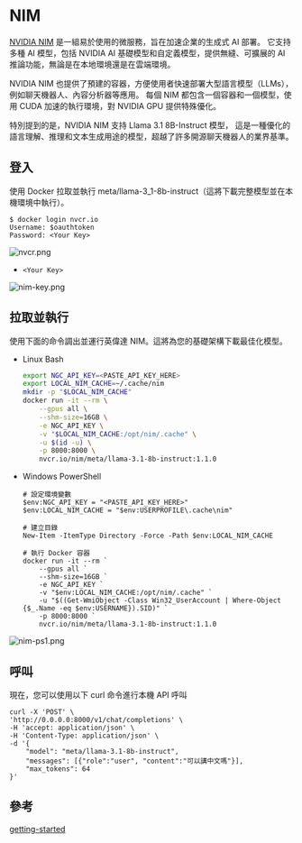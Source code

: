 # NIM

[NVIDIA NIM](https://www.nvidia.com/zh-tw/ai/) 是一組易於使用的微服務，旨在加速企業的生成式 AI 部署。
它支持多種 AI 模型，包括 NVIDIA AI 基礎模型和自定義模型，提供無縫、可擴展的 AI 推論功能，無論是在本地環境還是在雲端環境。

NVIDIA NIM 也提供了預建的容器，方便使用者快速部署大型語言模型（LLMs），例如聊天機器人、內容分析器等應用。
每個 NIM 都包含一個容器和一個模型，使用 CUDA 加速的執行環境，對 NVIDIA GPU 提供特殊優化。

特別提到的是，NVIDIA NIM 支持 Llama 3.1 8B-Instruct 模型，
這是一種優化的語言理解、推理和文本生成用途的模型，超越了許多開源聊天機器人的業界基準。

## 登入
使用 Docker 拉取並執行 meta/llama-3_1-8b-instruct（這將下載完整模型並在本機環境中執行）。

```Shell
$ docker login nvcr.io
Username: $oauthtoken
Password: <Your Key>
```
![nvcr.png](nvcr.png)

- `<Your Key>`

![nim-key.png](nim-key.png)

## 拉取並執行
使用下面的命令調出並運行英偉達 NIM。這將為您的基礎架構下載最佳化模型。

- Linux Bash
    ```Bash
    export NGC_API_KEY=<PASTE_API_KEY_HERE>
    export LOCAL_NIM_CACHE=~/.cache/nim
    mkdir -p "$LOCAL_NIM_CACHE"
    docker run -it --rm \
        --gpus all \
        --shm-size=16GB \
        -e NGC_API_KEY \
        -v "$LOCAL_NIM_CACHE:/opt/nim/.cache" \
        -u $(id -u) \
        -p 8000:8000 \
        nvcr.io/nim/meta/llama-3.1-8b-instruct:1.1.0
    ```

- Windows PowerShell
    ```Shell
    # 設定環境變數
    $env:NGC_API_KEY = "<PASTE_API_KEY_HERE>"
    $env:LOCAL_NIM_CACHE = "$env:USERPROFILE\.cache\nim"
    
    # 建立目錄
    New-Item -ItemType Directory -Force -Path $env:LOCAL_NIM_CACHE
    
    # 執行 Docker 容器
    docker run -it --rm `
        --gpus all `
        --shm-size=16GB `
        -e NGC_API_KEY `
        -v "$env:LOCAL_NIM_CACHE:/opt/nim/.cache" `
        -u "$((Get-WmiObject -Class Win32_UserAccount | Where-Object {$_.Name -eq $env:USERNAME}).SID)" `
        -p 8000:8000 `
        nvcr.io/nim/meta/llama-3.1-8b-instruct:1.1.0
    ```

![nim-ps1.png](nim-ps1.png)

## 呼叫
現在，您可以使用以下 curl 命令進行本機 API 呼叫

```Shell
curl -X 'POST' \
'http://0.0.0.0:8000/v1/chat/completions' \
-H 'accept: application/json' \
-H 'Content-Type: application/json' \
-d '{
    "model": "meta/llama-3.1-8b-instruct",
    "messages": [{"role":"user", "content":"可以講中文嗎"}],
    "max_tokens": 64
}'
```

## 參考
[getting-started](https://docs.nvidia.com/nim/large-language-models/latest/getting-started.html)